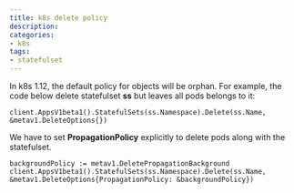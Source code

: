 ```yaml
---
title: k8s delete policy
description: 
categories:
- k8s
tags:
- statefulset
---
```


In k8s 1.12, the default policy for objects will be orphan. For example, the code below delete statefulset **ss** but leaves all pods belongs to it:



	client.AppsV1beta1().StatefulSets(ss.Namespace).Delete(ss.Name, &metav1.DeleteOptions{})


We have to set **PropagationPolicy** explicitly to delete pods along with the statefulset.

	backgroundPolicy := metav1.DeletePropagationBackground
    client.AppsV1beta1().StatefulSets(ss.Namespace).Delete(ss.Name, &metav1.DeleteOptions{PropagationPolicy: &backgroundPolicy})
